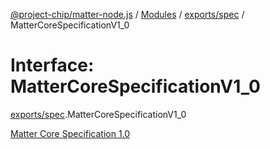 [@project-chip/matter-node.js](../README.md) / [Modules](../modules.md) / [exports/spec](../modules/exports_spec.md) / MatterCoreSpecificationV1\_0

# Interface: MatterCoreSpecificationV1\_0

[exports/spec](../modules/exports_spec.md).MatterCoreSpecificationV1_0

[Matter Core Specification 1.0](https://csa-iot.org/developer-resource/specifications-download-request/)
